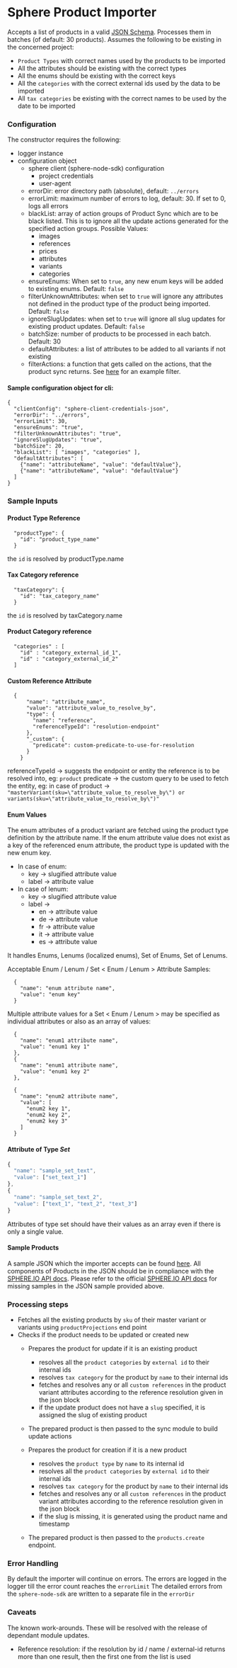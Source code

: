# Sphere Product Importer
Accepts a list of products in a valid [JSON Schema](https://github.com/sphereio/sphere-json-schemas/tree/master/schema). Processes them in batches (of default: 30 products).
 Assumes the following to be existing in the concerned project:
 * `Product Types` with correct names used by the products to be imported
  * All the attributes should be existing with the correct types
  * All the enums should be existing with the correct keys
 * All the `categories` with the correct external ids used by the data to be imported
 * All `tax categories` be existing with the correct names to be used by the date to be imported

### Configuration
 The constructor requires the following:
  * logger instance
  * configuration object
    * sphere client (sphere-node-sdk) configuration
      * project credentials
      * user-agent
    * errorDir: error directory path (absolute), default: `../errors`
    * errorLimit: maximum number of errors to log, default: 30. If set to 0, logs all errors
    * blackList: array of action groups of Product Sync which are to be black listed. This is to ignore all the update actions generated for the specified action groups. Possible Values:
      * images
      * references
      * prices
      * attributes
      * variants
      * categories
    * ensureEnums: When set to `true`, any new enum keys will be added to existing enums. Default: `false`
    * filterUnknownAttributes: when set to `true` will ignore any attributes not defined in the product type of the product being imported. Default: `false`
    * ignoreSlugUpdates: when set to `true` will ignore all slug updates for existing product updates. Default: `false`
    * batchSize: number of products to be processed in each batch. Default: 30
    * defaultAttributes: a list of attributes to be added to all variants if not existing
    * filterActions: a function that gets called on the actions, that the product sync returns. See [here](https://github.com/sphereio/sphere-node-sdk/blob/master/src/coffee/sync/base-sync.coffee#L96) for an example filter.

#### Sample configuration object for cli:

    {
      "clientConfig": "sphere-client-credentials-json",
      "errorDir": "../errors",
      "errorLimit": 30,
      "ensureEnums": "true",
      "filterUnknownAttributes": "true",
      "ignoreSlugUpdates": "true",
      "batchSize": 20,
      "blackList": [ "images", "categories" ],
      "defaultAttributes": [
        {"name": "attributeName", "value": "defaultValue"},
        {"name": "attributeName", "value": "defaultValue"}
      ]
    }

### Sample Inputs

#### Product Type Reference

      "productType": {
        "id": "product_type_name"
      }

  the `id` is resolved by productType.name

#### Tax Category reference

      "taxCategory": {
        "id": "tax_category_name"
      }

  the `id` is resolved by taxCategory.name

#### Product Category reference

      "categories" : [
        "id" : "category_external_id_1",
        "id" : "category_external_id_2"
      ]

#### Custom Reference Attribute

      {
          "name": "attribute_name",
          "value": "attribute_value_to_resolve_by",
          "type": {
            "name": "reference",
            "referenceTypeId": "resolution-endpoint"
          },
          "_custom": {
            "predicate": custom-predicate-to-use-for-resolution
          }
        }

  referenceTypeId -> suggests the endpoint or entity the reference is to be resolved into, eg: `product`
  predicate -> the custom query to be used to fetch the entity, eg: in case of product ->
    `"masterVariant(sku=\"attribute_value_to_resolve_by\") or variants(sku=\"attribute_value_to_resolve_by\")"`

#### Enum Values
The enum attributes of a product variant are fetched using the product type definition by the attribute name. If the enum attribute value does not exist as a key of the referenced enum attribute, the product type is updated with the new enum key.
* In case of enum:
  * key -> slugified attribute value
  * label -> attribute value
* In case of lenum:
  * key -> slugified attribute value
  * label ->
    * en -> attribute value
    * de -> attribute value
    * fr -> attribute value
    * it -> attribute value
    * es -> attribute value

It handles Enums, Lenums (localized enums), Set of Enums, Set of Lenums.

Acceptable Enum / Lenum / Set < Enum / Lenum > Attribute Samples:

      {
        "name": "enum attribute name",
        "value": "enum key"
      }

Multiple attribute values for a Set < Enum / Lenum > may be specified as individual attributes or also as an array of values:

      {
        "name": "enum1 attribute name",
        "value": "enum1 key 1"
      },
      {
        "name": "enum1 attribute name",
        "value": "enum1 key 2"
      },

      {
        "name": "enum2 attribute name",
        "value": [
          "enum2 key 1",
          "enum2 key 2",
          "enum2 key 3"
        ]
      }

#### Attribute of Type *Set*
```javascript
{
  "name": "sample_set_text",
  "value": ["set_text_1"]
},
{
  "name": "sample_set_text_2",
  "value": ["text_1", "text_2", "text_3"]
}
```
Attributes of type set should have their values as an array even if there is only a single value.

#### Sample Products
 A sample JSON which the importer accepts can be found [here](https://github.com/sphereio/sphere-product-import/blob/master/samples/sample-products.json).
All components of Products in the JSON should be in compliance with the [SPHERE.IO API docs](http://dev.sphere.io/http-api-projects-products.html).
Please refer to the official [SPHERE.IO API docs](http://dev.sphere.io/http-api-projects-products.html) for missing samples in the JSON sample provided above.

### Processing steps
 * Fetches all the existing products by `sku` of their master variant or variants using `productProjections` end point
 * Checks if the product needs to be updated or created new
    * Prepares the product for update if it is an existing product
      * resolves all the `product categories` by `external id` to their internal ids
      * resolves `tax category` for the product by `name` to their internal ids
      * fetches and resolves any or all `custom references` in the product variant attributes according to the reference resolution given in the json block
      * if the update product does not have a `slug` specified, it is assigned the slug of existing product
    * The prepared product is then passed to the sync module to build update actions

    * Prepares the product for creation if it is a new product
      * resolves the `product type` by `name` to its internal id
      * resolves all the `product categories` by `external id` to their internal ids
      * resolves `tax category` for the product by `name` to their internal ids
      * fetches and resolves any or all `custom references` in the product variant attributes according to the reference resolution given in the json block
      * if the slug is missing, it is generated using the product name and timestamp
    * The prepared product is then passed to the `products.create` endpoint.


### Error Handling
By default the importer will continue on errors.
The errors are logged in the logger till the error count reaches the `errorLimit`
The detailed errors from the `sphere-node-sdk` are written to a separate file in the `errorDir`

### Caveats
The known work-arounds. These will be resolved with the release of dependant module updates.
 * Reference resolution: if the resolution by id / name / external-id returns more than one result, then the first one from the list is used
